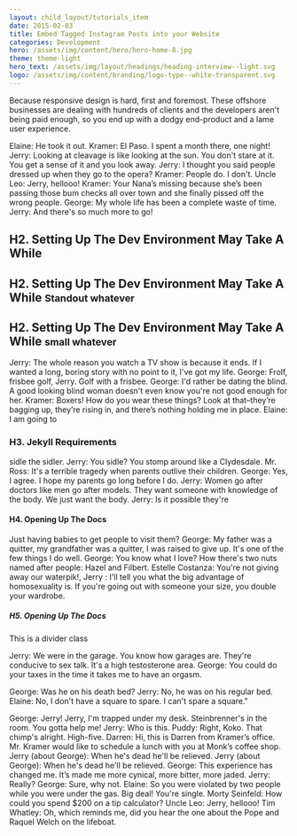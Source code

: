 ```yaml
---
layout: child_layout/tutorials_item
date: 2015-02-03
title: Embed Tagged Instagram Posts into your Website
categories: Development
hero: /assets/img/content/hero/hero-home-8.jpg
theme: theme-light
hero_text: /assets/img/layout/headings/heading-interview--light.svg
logo: /assets/img/content/branding/logo-type--white-transparent.svg
---
```


<p class="lead">Because responsive design is hard, first and foremost. These offshore businesses are dealing with hundreds of clients and the developers aren't being paid enough, so you end up with a dodgy end-product and a lame user experience.</p>

<p class="capitalise">
Elaine: He took it out. Kramer: El Paso. I spent a month there, one night! Jerry: Looking at cleavage is like looking at the sun. You don't stare at it. You get a sense of it and you look away. Jerry: I thought you said people dressed up when they go to the opera? Kramer: People do. I don't. Uncle Leo: Jerry, hellooo! Kramer: Your Nana’s missing because she’s been passing those bum checks all over town and she finally pissed off the wrong people. George: My whole life has been a complete waste of time. Jerry: And there's so much more to go!</p>

<h2>H2. Setting Up The Dev Environment May Take A While</h2>


<h2>H2. Setting Up The Dev Environment May Take A While <small class="standout">Standout whatever</small></h2>

<h2>H2. Setting Up The Dev Environment May Take A While <small>small whatever</small></h2>

<p>Jerry: The whole reason you watch a TV show is because it ends. If I wanted a long, boring story with no point to it, I've got my life. George: Frolf, frisbee golf, Jerry. Golf with a frisbee. George: I'd rather be dating the blind. A good looking blind woman doesn't even know you're not good enough for her. Kramer: Boxers! How do you wear these things? Look at that–they’re bagging up, they’re rising in, and there’s nothing holding me in place. Elaine: I am going to</p>

<h3>H3. Jekyll Requirements</h3>

<p> sidle the sidler. Jerry: You sidle? You stomp around like a Clydesdale. Mr. Ross: It's a terrible tragedy when parents outlive their children. George: Yes, I agree. I hope my parents go long before I do. Jerry: Women go after doctors like men go after models. They want someone with knowledge of the body. We just want the body. Jerry: Is it possible they're</p>

<h4>H4. Opening Up The Docs</h4>

<p>Just having babies to get people to visit them? George: My father was a quitter, my grandfather was a quitter, I was raised to give up. It's one of the few things I do well. George: You know what I love? How there's two nuts named after people: Hazel and Filbert. Estelle Costanza: You're not giving away our waterpik!, Jerry : I'll tell you what the big advantage of homosexuality is. If you're going out with someone your size, you double your wardrobe.</p>

<h5>H5. Opening Up The Docs</h5>

<div class="divider text-center">
	<span class="text">This is a divider class</span>
</div>

<p>Jerry: We were in the garage. You know how garages are. They're conducive to sex talk. It's a high testosterone area. George: You could do your taxes in the time it takes me to have an orgasm.</p>

<p>George: Was he on his death bed? Jerry: No, he was on his regular bed. Elaine: No, I don't have a square to spare. I can't spare a square."</p>

<p>George: Jerry! Jerry, I'm trapped under my desk. Steinbrenner's in the room. You gotta help me! Jerry: Who is this. Puddy: Right, Koko. That chimp's alright. High-five. Darren: Hi, this is Darren from Kramer’s office. Mr. Kramer would like to schedule a lunch with you at Monk’s coffee shop. Jerry (about George): When he's dead he'll be relieved. Jerry (about George): When he's dead he'll be relieved. George: This experience has changed me. It’s made me more cynical, more bitter, more jaded. Jerry: Really? George: Sure, why not. Elaine: So you were violated by two people while you were under the gas. Big deal! You're single. Morty Seinfeld: How could you spend $200 on a tip calculator? Uncle Leo: Jerry, hellooo! Tim Whatley: Oh, which reminds me, did you hear the one about the Pope and Raquel Welch on the lifeboat.</p>